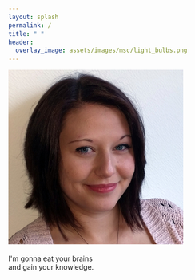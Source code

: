 ```yaml
---
layout: splash
permalink: /
title: " "
header:
  overlay_image: assets/images/msc/light_bulbs.png
---
```

<div class="container">
  <img src="assets/cv/portrait.jpg" alt="Avatar">
  <a href="https://www.google.com/maps/place/Amsterdam" title="Location"><i class="fas fa-fw fa-map-marker-alt" style="color:midnightblue"></i></a>
  <a href="mailto:luiza DOT orosanu AT gmail DOT com" title="Email"><i class="fa fa-fw fa-envelope-square" style="color:midnightblue"></i></a>
  <a href="https://www.linkedin.com/in/lorosanu/" title="LinkedIn"><i class="fab fa-fw fa-linkedin" style="color:midnightblue"></i></a>  
  <a href="https://github.com/lorosanu" title="GitHub"><i class="fab fa-fw fa-github" style="color:midnightblue"></i></a>
  <a href="https://www.hackerrank.com/lorosanu" title="HackerRank"><i class="fa fa-fw fa-code" style="color:midnightblue"></i></a>   
  <br><br>
  I'm gonna eat your brains<br>and gain your knowledge.
</div>
